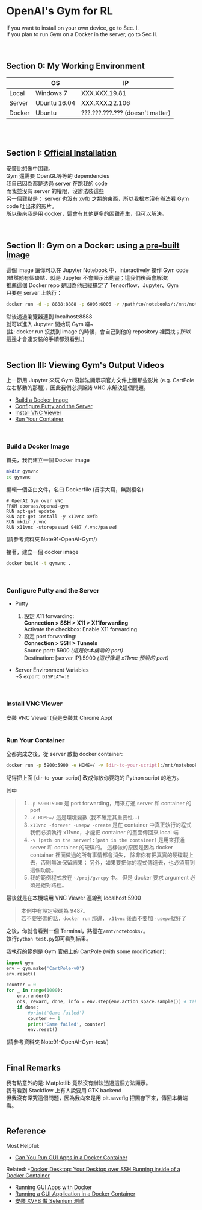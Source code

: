 # OpenAI's Gym for RL
If you want to install on your own device, go to Sec. I.  
If you plan to run Gym on a Docker in the server, go to Sec II.  
<br/>
<br/>

## Section 0: My Working Environment
|      | OS           | IP                               |
|------|--------------|----------------------------------|
|Local | Windows 7    | XXX.XXX.19.81                    |
|Server| Ubuntu 16.04 | XXX.XXX.22.106                   |
|Docker| Ubuntu       | ???.???.???.??? (doesn't matter) |
<br/>
<br/>


## Section I: [Official Installation](https://gym.openai.com/docs)
安裝比想像中困難。  
Gym 還需要 OpenGL等等的 dependencies  
我自已因為都是透過 server 在跑我的 code  
而我並沒有 server 的權限，沒辦法裝這些  
另一個難點是： server 也沒有 xvfb 之類的東西，所以我根本沒有辦法看 Gym code 吐出來的影片。  
所以後來我是用 docker，這會有其他更多的困難產生，但可以解決。  
<br/>
<br/>


## Section II: Gym on a Docker: using [a pre-built image](https://hub.docker.com/r/eboraas/openai-gym/)
這個 image 讓你可以在 Jupyter Notebook 中，interactively 操作 Gym code  
(雖然他有個缺點，就是 Jupyter 不會顯示出動畫；這我們後面會解決)  
推薦這個 Docker repo 是因為他已經搞定了 Tensorflow、Jupyter、Gym  
只要在 server 上執行：
```bash
docker run -d -p 8888:8888 -p 6006:6006 -v /path/to/notebooks/:/mnt/notebooks/ eboraas/openai-gym
```
然後透過瀏覽器連到 localhost:8888  
就可以進入 Jupyter 開始玩 Gym 囉~  
(註: docker run 沒找到 image 的時候，會自己到他的 repository 裡面找；所以這邊才會連安裝的手續都沒看到。)
<br/>
<br/>


## Section III: Viewing Gym's Output Videos
上一節用 Jupyter 來玩 Gym 沒辦法顯示項官方文件上面那些影片 (e.g. CartPole 左右移動的那種)，因此我們必須訴諸 VNC 來解決這個問題。  

- [Build a Docker Image](#build-a-docker-image)
- [Configure Putty and the Server](configure-putty-and-the-server)
- [Install VNC Viewer](#install-vnc-viewer)
- [Run Your Container](#run-your-container)

<br/>


### Build a Docker Image
首先，我們建立一個 Docker image  
```bash
mkdir gymvnc
cd gymvnc
```

編輯一個空白文件，名曰 Dockerfile (首字大寫，無副檔名)  
```
# OpenAI Gym over VNC
FROM eboraas/openai-gym
RUN apt-get update
RUN apt-get install -y x11vnc xvfb
RUN mkdir /.vnc
RUN x11vnc -storepasswd 9487 /.vnc/passwd
```
(請參考資料夾 Note91-OpenAI-Gym/)  

接著，建立一個 docker image
```bash
docker build -t gymvnc .
```
<br/>


### Configure Putty and the Server

* Putty  

   1. 設定 X11 forwarding:  
   **Connection > SSH > X11 > X11forwarding**  
   Activate the checkbox: Enable X11 forwarding  
   3. 設定 port forwarding:  
   **Connection > SSH > Tunnels**  
     Source port: 5900 *(這是你本機端的 port)*  
     Destination: [server IP]:5900 *(這好像是 x11vnc 預設的 port)*

* Server Environment Variables  
   ~$ `export DISPLAY=:0`  

<br/>


### Install VNC Viewer
安裝 VNC Viewer (我是安裝其 Chrome App)  
<br/>


### Run Your Container
全都完成之後，從 server 啟動 docker container:  
```bash
docker run -p 5900:5900 -e HOME=/ -v [dir-to-your-script]:/mnt/notebooks/ gymvnc x11vnc -forever -create -usepw
```
記得把上面 [dir-to-your-script] 改成你放你要跑的 Python script 的地方。  


其中  
> 1. `-p 5900:5900` 是 port forwarding，用來打通 server 和 container 的 port
> 2. `-e HOME=/` 這是環境變數 (我不確定其重要性...)  
> 3. `x11vnc -forever -usepw -create` 是在 container 中真正執行的程式  
>    我們必須執行 x11vnc，才能把 container 的畫面傳回來 local 端
> 4. `-v [path on the server]:[path in the container]` 
>    是用來打通 server 和 container 的硬碟的。
>    這樣做的原因是因為 docker container 裡面做過的所有事情都會消失，
>    除非你有把真實的硬碟載上去，否則無法保留結果；
>    另外，如果要把你的程式傳進去，也必須用到這個功能。
> 5. 我的範例程式放在 `~/proj/gvncpy` 中。
>    但是 docker 要求 argument 必須是絕對路徑。  


最後就是在本機端用 VNC Viewer 連線到 localhost:5900  
> 本例中有設定密碼為 9487。  
> 若不要密碼的話，`docker run` 那邊，
> `x11vnc` 後面不要加 `-usepw`就好了  

之後，你就會看到一個 Terminal，路徑在`/mnt/notebooks/`。  
執行`python test.py`即可看到結果。   


我執行的範例是 Gym 官網上的 CartPole (with some modification):  
```python
import gym
env = gym.make('CartPole-v0')
env.reset()

counter = 0
for _ in range(1000):
    env.render()
    obs, reward, done, info = env.step(env.action_space.sample()) # take a random action
    if done:
        #print('Game failed')
        counter += 1
        print('Game failed', counter)
        env.reset()
```
(請參考資料夾 Note91-OpenAI-Gym-test/)
<br/>
<br/>


## Final Remarks  
我有點意外的是: Matplotlib 竟然沒有辦法透過這個方法顯示。  
我有看到 Stackflow 上有人說要用 GTK backend  
但我沒有深究這個問題，因為我向來是用 plt.savefig 把圖存下來，傳回本機端看。
<br/>
<br/>


## Reference
Most Helpful:  
- [Can You Run GUI Apps in a Docker Container](http://stackoverflow.com/questions/16296753/can-you-run-gui-apps-in-a-docker-container)

Related:
-[Docker Desktop: Your Desktop over SSH Running inside of a Docker Container](https://blog.docker.com/2013/07/docker-desktop-your-desktop-over-ssh-running-inside-of-a-docker-container/)
- [Running GUI Apps with Docker](http://fabiorehm.com/blog/2014/09/11/running-gui-apps-with-docker/)
- [Running a GUI Application in a Docker Container](https://linuxmeerkat.wordpress.com/2014/10/17/running-a-gui-application-in-a-docker-container/)
- [安裝 XVFB 做 Selenium 測試](https://www.puritys.me/docs-blog/article-262-%E5%AE%89%E8%A3%9D-XVFB-%E5%81%9A-Selenium-%E6%B8%AC%E8%A9%A6.html)